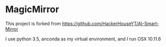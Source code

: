 # MagicMirror

This project is forked from https://github.com/HackerHouseYT/AI-Smart-Mirror

I use python 3.5, anconda as my virtual environment, and I run OSX 10.11.6
